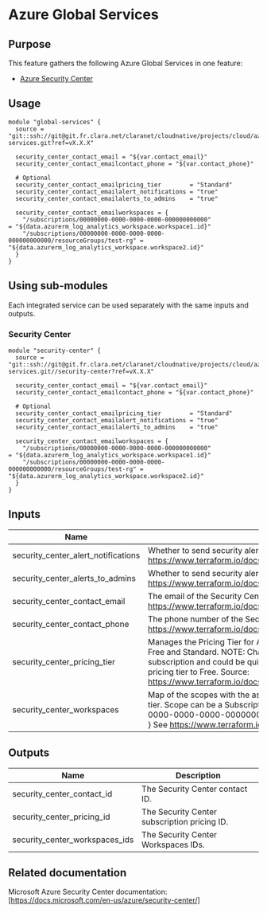 # Azure Global Services

## Purpose
This feature gathers the following Azure Global Services in one feature:
* [Azure Security Center](https://docs.microsoft.com/en-us/azure/security-center/)

## Usage

```hcl
module "global-services" {
  source = "git::ssh://git@git.fr.clara.net/claranet/cloudnative/projects/cloud/azure/terraform/features/global-services.git?ref=vX.X.X"

  security_center_contact_email = "${var.contact_email}"
  security_center_contact_emailcontact_phone = "${var.contact_phone}"

  # Optional
  security_center_contact_emailpricing_tier        = "Standard"
  security_center_contact_emailalert_notifications = "true"
  security_center_contact_emailalerts_to_admins    = "true"

  security_center_contact_emailworkspaces = {
    "/subscriptions/00000000-0000-0000-0000-000000000000"                        = "${data.azurerm_log_analytics_workspace.workspace1.id}"  
    "/subscriptions/00000000-0000-0000-0000-000000000000/resourceGroups/test-rg" = "${data.azurerm_log_analytics_workspace.workspace2.id}"
  }
}
```

## Using sub-modules
Each integrated service can be used separately with the same inputs and outputs.

### Security Center
```hcl
module "security-center" {
  source = "git::ssh://git@git.fr.clara.net/claranet/cloudnative/projects/cloud/azure/terraform/features/global-services.git//security-center?ref=vX.X.X"

  security_center_contact_email = "${var.contact_email}"
  security_center_contact_emailcontact_phone = "${var.contact_phone}"

  # Optional
  security_center_contact_emailpricing_tier        = "Standard"
  security_center_contact_emailalert_notifications = "true"
  security_center_contact_emailalerts_to_admins    = "true"

  security_center_contact_emailworkspaces = {
    "/subscriptions/00000000-0000-0000-0000-000000000000"                        = "${data.azurerm_log_analytics_workspace.workspace1.id}"  
    "/subscriptions/00000000-0000-0000-0000-000000000000/resourceGroups/test-rg" = "${data.azurerm_log_analytics_workspace.workspace2.id}"
  }
}
```

## Inputs

| Name | Description | Type | Default | Required |
|------|-------------|:----:|:-----:|:-----:|
| security\_center\_alert\_notifications | Whether to send security alerts notifications to the security contact or not. https://www.terraform.io/docs/providers/azurerm/r/security_center_contact.html#alert_notifications | string | `"true"` | no |
| security\_center\_alerts\_to\_admins | Whether to send security alerts notifications to subscription admins or not. https://www.terraform.io/docs/providers/azurerm/r/security_center_contact.html#alerts_to_admins | string | `"true"` | no |
| security\_center\_contact\_email | The email of the Security Center Contact. https://www.terraform.io/docs/providers/azurerm/r/security_center_contact.html#email | string | n/a | yes |
| security\_center\_contact\_phone | The phone number of the Security Center Contact. https://www.terraform.io/docs/providers/azurerm/r/security_center_contact.html#phone | string | n/a | yes |
| security\_center\_pricing\_tier | Manages the Pricing Tier for Azure Security Center in the current subscription. Possible values are Free and Standard. NOTE: Changing the pricing tier to Standard affects all resources in the subscription and could be quite costly. Deletion of this resource does not change or reset the pricing tier to Free. Source: https://www.terraform.io/docs/providers/azurerm/r/security_center_subscription_pricing.html | string | `"Free"` | no |
| security\_center\_workspaces | Map of the scopes with the associated Log Analytics Workspace.     Can only be used on \"Standard\" tier. Scope can be a Subscription or Resource Group id.     Example {       "/subscriptions/00000000-0000-0000-0000-000000000000" = "${data.azurerm_log_analytics_workspace.workspace.id}"     }     See https://www.terraform.io/docs/providers/azurerm/r/security_center_workspace.html" | map | `<map>` | no |

## Outputs

| Name | Description |
|------|-------------|
| security\_center\_contact\_id | The Security Center contact ID. |
| security\_center\_pricing\_id | The Security Center subscription pricing ID. |
| security\_center\_workspaces\_ids | The Security Center Workspaces IDs. |

## Related documentation
Microsoft Azure Security Center documentation: [https://docs.microsoft.com/en-us/azure/security-center/]
